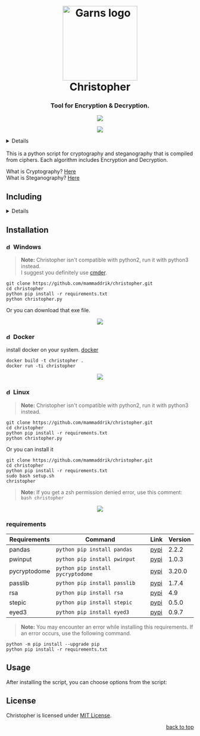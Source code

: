 <div id="top"></div>
<h1 align="center">
    <br>
    <a href="https://github.com/mammaddrik/christopher"><img src="https://i.postimg.cc/7h9CxC2V/christopher.png" alt="Garns logo" width="200" height="200"></a>
    <br>
    Christopher
    <br>
</h1>

<h3 align="center">Tool for Encryption & Decryption.</h3>

<p align="center">
    <a href="https://github.com/mammaddrik/christopher/releases">
    <img src="https://img.shields.io/github/release/mammaddrik/christopher.svg">
</p>

<p align="center">
    <img src="https://i.postimg.cc/VkJkrZtn/christopher.png">
</p>

<details>
<summary>Contents</summary>

[Including](#Including)<br>
[Installation](#installation)<br>
[Usage](#usage)<br>
[License](#license)

</details>

<br>
This is a python script for cryptography and steganography that is compiled from ciphers. Each algorithm includes Encryption and Decryption.
<br>

What is Cryptography? [Here](https://en.wikipedia.org/wiki/Cryptography)<br>
What is Steganography? [Here](https://en.wikipedia.org/wiki/Steganography)

## Including
<details>

1. **Cryptography**
    - Atbash Cipher
    - Caesar Cipher
      - Encryption
      - Decryption
      - Crack
    - Affine Cipher
      - Encryption
      - Decryption
      - Crack
    - Vigenère Cipher
      - Encryption
      - Decryption
      - Crack
    - Reverse Text
    - Play Fire Cipher
      - Encryption
      - Decryption
    - Rail Fence Cipher
      - Encryption
      - Decryption
      - Crack
    - Scytale Cipher
      - Encryption
      - Decryption
    - Polybius Square
    - Columnar Cipher
      - Encryption
      - Decryption
      - Crack
    - Simple Substitution Cipher
      - Encryption
      - Decryption
      - Crack
    - Baconian Cipher
    - Morse Code
    - Rot13 Cipher
    - One-Time Pad Cipher
      - Encryption
      - Decryption
    - Hash Function
      - Hash Generator
        - MD2
        - MD4
        - MD5
        - SHA1
        - SHA224
        - SHA256
        - SHA384
        - SHA512
        - sha3-224
        - sha3-256
        - sha3-384
        - sha3-512
        - shake-128
        - shake-256
        - blake2b
        - blake2s
        - NTLM
        - adler32
        - crc32
      - Hash Cracker
        - md5
        - sha1
        - sha256
        - sha384
        - sha512
      - Hash Identifier
    - Enigma Machine
    - AES(CBC)
      - Encryption
      - Decryption
    - Public Key Cipher
      - Encryption
      - Decryption
    - RSA
      - Encryption
      - Decryption
2. **Steganography**
    - Image
      - Encryption
      - Decryption
    - Audio
      - Encryption
      - Decryption
3. **Tools**
    - Password List
      - All Situations
      - Custom
    - Password Manager
      - Encryption
      - Decryption
      - Create CSV file
      - Add
      - Edit
      - Delete
    - Password generator
    - Frequency Analysis
</details>

## Installation
### <img src="https://i.postimg.cc/nLp4jWx0/Windows.png" width="15" height="15" alt="docker"/> Windows
> **Note:** Christopher isn't compatible with python2, run it with python3 instead.<br>
> I suggest you definitely use [cmder](https://cmder.app/).
```
git clone https://github.com/mammaddrik/christopher.git
cd christopher
python pip install -r requirements.txt
python christopher.py
```
Or you can download that exe file.
<p align="center">
    <img src="https://i.postimg.cc/R0t7NnNQ/christopher-Windows.png">
</p>

### <img src="https://cdn.simpleicons.org/docker/2496ED" width="15" height="15" alt="docker"/> Docker
install docker on your system. [docker](https://www.docker.com/)
```
docker build -t christopher .
docker run -ti christopher
```
<p align="center">
    <img src="https://i.postimg.cc/Y0vqCQSt/christopher-docker.png">
</p>

### <img src="https://raw.githubusercontent.com/danielcranney/readme-generator/main/public/icons/skills/linux-colored.svg" width="15" height="15" alt="docker"/> Linux
> **Note:** Christopher isn't compatible with python2, run it with python3 instead.<br>
```
git clone https://github.com/mammaddrik/christopher.git
cd christopher
python pip install -r requirements.txt
python christopher.py
```
Or you can install it
```
git clone https://github.com/mammaddrik/christopher.git
cd christopher
python pip install -r requirements.txt
sudo bash setup.sh
christopher
```
> **Note:** If you get a zsh permission denied error, use this comment: `bash christopher`<br>

<p align="center">
    <img src="https://i.postimg.cc/BQNM0DKj/christopher-Linux.png">
</p>

### requirements
| **Requirements**  | **Command**  | **Link**  | **Version**  |
| ------------- | ------------- | ------------- | ------------- |
| pandas  | `python pip install pandas`  | [pypi](https://pypi.org/project/pandas/)  | 2.2.2  |
| pwinput  | `python pip install pwinput`  | [pypi](https://pypi.org/project/pwinput/)  | 1.0.3  |
| pycryptodome  | `python pip install pycryptodome`  | [pypi](https://pypi.org/project/pycryptodome/)  | 3.20.0|
| passlib  | `python pip install passlib`  | [pypi](https://pypi.org/project/passlib/)  | 1.7.4  |
| rsa  | `python pip install rsa`  | [pypi](https://pypi.org/project/rsa/)  | 4.9  |
| stepic  | `python pip install stepic`  | [pypi](https://pypi.org/project/stepic/)  | 0.5.0  |
| eyed3  | `python pip install eyed3`  | [pypi](https://pypi.org/project/eyed3/)  | 0.9.7  |
> **Note:** You may encounter an error while installing this requirements. If an error occurs, use the following command.
```
python -m pip install --upgrade pip
python pip install -r requirements.txt
```

## Usage
After installing the script, you can choose options from the script:<br>


## License
Christopher is licensed under [MIT License](https://github.com/mammaddrik/christopher/blob/main/LICENSE).

<p align="right"><a href="#top">back to top</a></p>